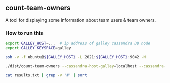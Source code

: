 ## count-team-owners

A tool for displaying some information about team users & team owners.

### How to run this

```sh
export GALLEY_HOST=...  # ip address of galley cassandra DB node
export GALLEY_KEYSPACE=galley

ssh -v -f ubuntu@${GALLEY_HOST} -L 2021:${GALLEY_HOST}:9042 -N

./dist/count-team-owners --cassandra-host-galley=localhost --cassandra-port-galley=2021 --cassandra-keyspace-galley=${GALLEY_KEYSPACE} > results.txt

cat results.txt | grep -v '#' | sort
```
